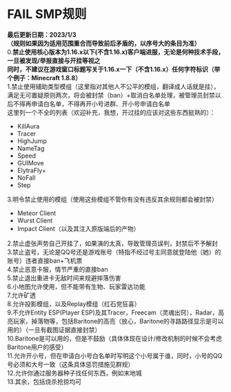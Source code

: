 # FAIL SMP规则

__最后更新日期：2023/1/3__  
__（规则如果因为适用范围重合而导致前后矛盾的，以序号大的条目为准）__  
0.__禁止使用核心版本为1.16.x以下(不含1.16.x)客户端进服，无论是何种技术手段，一旦被发现/举报直接与开挂等视之__  
__同时，不建议在游戏窗口标题写关于1.16.x一下（不含1.16.x）任何字符标识（举个例子：Minecraft 1.8.8）__  
1.禁止使用辅助类型模组（这里指对其他人不公平的模组，翻译成人话就是挂），满足无可置疑原则两次，将会被封禁（ban）+取消白名单处理，被管理员封禁以后不得再申请白名单，不得再开小号进群、开小号申请白名单  
这里列一个不全的列表（欢迎补充，我想，开过挂的应该对这些东西挺熟的）：  

- KillAura
- Tracer
- HighJump
- NameTag
- Speed
- GUIMove
- ElytraFly+
- NoFall
- Step

3.明令禁止使用的模组（使用这些模组不管你有没有违反其余规则都会被封禁）  

- Meteor Client  
- Wurst Client  
- Impact Client（以及其注入原版端后的产物）  

2.禁止虚张声势自己开挂了，如果演的太真，导致管理员误判，封禁后不予解封  
3.禁止盗号，无论是QQ号还是游戏账号（特指不经过号主同意就登陆他（她）的账号）违者直接ban+飞机票  
4.禁止恶意卡服，情节严重的直接ban  
5.禁止退出重进卡无敌时间来规避摔落伤害  
6.小地图允许使用，但不能带有生物、玩家雷达功能  
7.允许矿透  
8.允许投影模组，以及Replay模组（红石党狂喜）  
9.不允许Entity ESP(Player ESP)及其Tracer，Freecam（灵魂出窍），Radar，高亮玩家，掉落物等，包括Baritone的高亮（放心，Baritone的寻路路径显示是可以用的）（一旦有截图证据直接封禁）  
10.Baritone是可以用的，但是不鼓励（具体体现在设计/修改机制的时候不会考虑Baritone用户的感受）  
11.允许开小号，但在申请白小号白名单时写明这个小号属于谁，同时，小号的QQ号必须和大号一致（这条具体惩罚措施见群规）  
12.允许你通过服务器种子找任何东西，例如末地城  
13.其余，包括烧杀抢掠均可  
